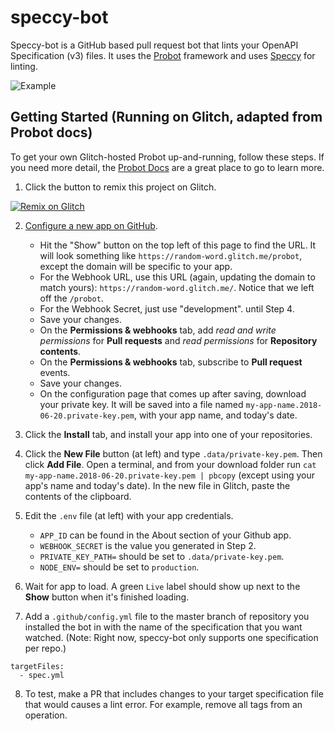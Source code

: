 # speccy-bot

Speccy-bot is a GitHub based pull request bot that lints your OpenAPI Specification (v3) files. It uses the [Probot](https://github.com/probot/probot) framework and uses [Speccy](https://github.com/wework/speccy) for linting. 

![Example](https://dzwonsemrish7.cloudfront.net/items/3c2r0I2Y1h0g0d1y1s24/Image%202018-08-15%20at%201.57.44%20PM.png?v=f106b09b)

## Getting Started (Running on Glitch, adapted from Probot docs) 

To get your own Glitch-hosted Probot up-and-running, follow these steps. If you need more detail, the [Probot Docs](https://probot.github.io/docs/development/#configuring-a-github-app) are a great place to go to learn more.

1. Click the button to remix this project on Glitch.

[![Remix on Glitch](https://cdn.glitch.com/2703baf2-b643-4da7-ab91-7ee2a2d00b5b%2Fremix-button.svg)](https://glitch.com/edit/#!/remix/https://glitch.com/edit/#!/speccy-bot?path=.env:12:0)

2. [Configure a new app on GitHub](https://github.com/settings/apps/new).
    - Hit the "Show" button on the top left of this page to find the URL. It will look something like `https://random-word.glitch.me/probot`, except the domain will be specific to your app.
    - For the Webhook URL, use this URL (again, updating the domain to match yours): `https://random-word.glitch.me/`. Notice that we left off the `/probot`.
    - For the Webhook Secret, just use "development".
    until Step 4.
    - Save your changes.
    - On the **Permissions & webhooks** tab, add *read and write permissions* for **Pull requests** and *read permissions* for **Repository contents**.
    - On the **Permissions & webhooks** tab, subscribe to **Pull request** events.
    - Save your changes.
    - On the configuration page that comes up after saving, download your private key. It will be saved into a file named `my-app-name.2018-06-20.private-key.pem`, with your app name, and today's date.

3. Click the **Install** tab, and install your app into one of your repositories.

4. Click the **New File** button (at left) and type `.data/private-key.pem`. Then click **Add File**. Open a terminal, and from your download folder run `cat my-app-name.2018-06-20.private-key.pem | pbcopy` (except using your app's name and today's date). In the new file in Glitch, paste the contents of the clipboard.

5. Edit the `.env` file (at left) with your app credentials. 
    - `APP_ID` can be found in the About section of your Github app.
    - `WEBHOOK_SECRET` is the value you generated in Step 2.
    - `PRIVATE_KEY_PATH=` should be set to `.data/private-key.pem`. 
    - `NODE_ENV=` should be set to `production`. 

6. Wait for app to load. A green `Live` label should show up next to the **Show** button when it's finished loading.

7. Add a `.github/config.yml` file to the master branch of repository you installed the bot in with the name of the specification that you want watched. (Note: Right now, speccy-bot only supports one specification per repo.) 

```
targetFiles:
  - spec.yml
```  

8. To test, make a PR that includes changes to your target specification file that would causes a lint error. For example, remove all tags from an operation. 
